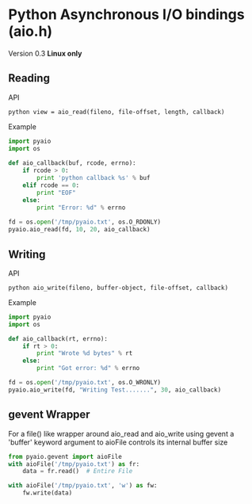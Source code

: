 Python Asynchronous I/O bindings (aio.h)
========================================

Version 0.3
**Linux only**

Reading
-------

API

``python
view = aio_read(fileno, file-offset, length, callback)
``

Example

```python
import pyaio
import os
	
def aio_callback(buf, rcode, errno):
    if rcode > 0:
        print 'python callback %s' % buf
    elif rcode == 0:
        print "EOF"
    else:
        print "Error: %d" % errno
        
fd = os.open('/tmp/pyaio.txt', os.O_RDONLY)
pyaio.aio_read(fd, 10, 20, aio_callback)
```

Writing
-------

API

``python
aio_write(fileno, buffer-object, file-offset, callback)
``

Example

```python
import pyaio
import os

def aio_callback(rt, errno):
    if rt > 0:
        print "Wrote %d bytes" % rt
    else:
        print "Got error: %d" % errno

fd = os.open('/tmp/pyaio.txt', os.O_WRONLY)
pyaio.aio_write(fd, "Writing Test.......", 30, aio_callback)
```

gevent Wrapper
--------------

For a file() like wrapper around aio_read and aio_write using gevent
a 'buffer' keyword argument to aioFile controls its internal buffer size

```python
from pyaio.gevent import aioFile
with aioFile('/tmp/pyaio.txt') as fr:
    data = fr.read()  # Entire File

with aioFile('/tmp/pyaio.txt', 'w') as fw:
    fw.write(data)
```
